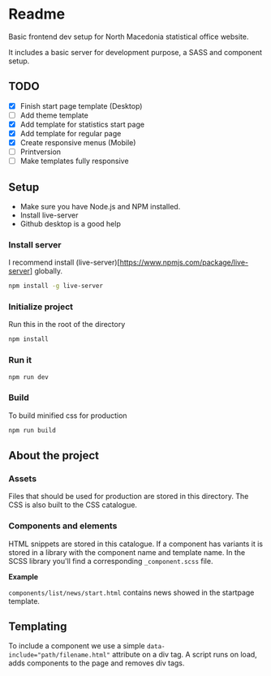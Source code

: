 # Readme

Basic frontend dev setup for North Macedonia statistical office website. 

It includes a basic server for development purpose, a SASS and component setup.

## TODO

- [x] Finish start page template (Desktop)
- [ ] Add theme template
- [x] Add template for statistics start page
- [x] Add template for regular page
- [x] Create responsive menus (Mobile)
- [ ] Printversion
- [ ] Make templates fully responsive

## Setup

- Make sure you have Node.js and NPM installed.
- Install live-server
- Github desktop is a good help

### Install server

I recommend install (live-server)[https://www.npmjs.com/package/live-server] globally.

```bash
npm install -g live-server
```

### Initialize project

Run this in the root of the directory

```bash
npm install
```

### Run it

```bash
npm run dev
```

### Build

To build minified css for production

```bash
npm run build
```

## About the project

### Assets

Files that should be used for production are stored in this directory. The CSS is also built to the CSS catalogue.

### Components and elements

HTML snippets are stored in this catalogue. If a component has variants it is stored in a library with the component name and template name. In the SCSS library you'll find a corresponding ```_component.scss``` file.

**Example**

```components/list/news/start.html``` contains news showed in the startpage template.

## Templating

To include a component we use a simple ```data-include="path/filename.html"``` attribute on a div tag. A script runs on load, adds components to the page and removes div tags.
